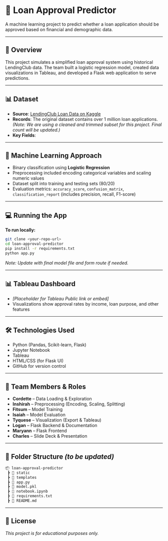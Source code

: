 # 🧠 Loan Approval Predictor

A machine learning project to predict whether a loan application should be approved based on financial and demographic data.

---

## 🚀 Overview
This project simulates a simplified loan approval system using historical LendingClub data. The team built a logistic regression model, created data visualizations in Tableau, and developed a Flask web application to serve predictions.

---

## 📊 Dataset
- **Source**: [LendingClub Loan Data on Kaggle](https://www.kaggle.com/datasets/wordsforthewise/lending-club)
- **Records**: The original dataset contains over 1 million loan applications.  
  _(Note: We are using a cleaned and trimmed subset for this project. Final count will be updated.)_
- **Key Fields**: 

---

## 🧪 Machine Learning Approach
- Binary classification using **Logistic Regression**
- Preprocessing included encoding categorical variables and scaling numeric values
- Dataset split into training and testing sets (80/20)
- Evaluation metrics: `accuracy_score`, `confusion_matrix`, `classification_report` (includes precision, recall, F1-score)

---

## 💻 Running the App
**To run locally:**
```bash
git clone <your-repo-url>
cd loan-approval-predictor
pip install -r requirements.txt
python app.py
```

_Note: Update with final model file and form route if needed._

---

## 📊 Tableau Dashboard
- _[Placeholder for Tableau Public link or embed]_
- Visualizations show approval rates by income, loan purpose, and other features

---

## 🛠️ Technologies Used
- Python (Pandas, Scikit-learn, Flask)
- Jupyter Notebook
- Tableau
- HTML/CSS (for Flask UI)
- GitHub for version control

---

## 👥 Team Members & Roles
- **Cordette** – Data Loading & Exploration
- **Inshirah** – Preprocessing (Encoding, Scaling, Splitting)
- **Fitsum** – Model Training
- **Isaiah** – Model Evaluation
- **Tyquese** – Visualization (Export & Tableau)
- **Logan** – Flask Backend & Documentation
- **Maryann** – Flask Frontend
- **Charles** – Slide Deck & Presentation

---

## 📁 Folder Structure _(to be updated)_
```bash
📦 loan-approval-predictor
 ┣ 📂 static
 ┣ 📂 templates
 ┣ 📜 app.py
 ┣ 📜 model.pkl
 ┣ 📜 notebook.ipynb
 ┣ 📜 requirements.txt
 ┣ 📜 README.md
```

---

## 📄 License
_This project is for educational purposes only._
